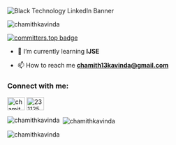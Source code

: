 ![Black Technology LinkedIn Banner](https://github.com/chamithKavinda/chamithKavinda/assets/139870167/68be90bb-42d6-4965-b838-c228002ae54f)

<p align="left"> <img src="https://komarev.com/ghpvc/?username=chamithkavinda&label=Profile%20views&color=0e75b6&style=flat" alt="chamithkavinda" /> </p>

[![committers.top badge](https://user-badge.committers.top/sri_lanka/chamithKavinda.svg)](https://user-badge.committers.top/sri_lanka/chamithKavinda)

- 🌱 I’m currently learning **IJSE**

- 📫 How to reach me **chamith13kavinda@gmail.com**

<h3 align="left">Connect with me:</h3>
<p align="left">
<a href="https://linkedin.com/in/chamith-kavinda-880330282" target="blank"><img align="center" src="https://raw.githubusercontent.com/rahuldkjain/github-profile-readme-generator/master/src/images/icons/Social/linked-in-alt.svg" alt="chamith-kavinda-880330282" height="30" width="40" /></a>
<a href="https://stackoverflow.com/users/23112578" target="blank"><img align="center" src="https://raw.githubusercontent.com/rahuldkjain/github-profile-readme-generator/master/src/images/icons/Social/stack-overflow.svg" alt="23112578" height="30" width="40" /></a>
</p>

<p><img align="left" src="https://github-readme-stats.vercel.app/api/top-langs?username=chamithkavinda&show_icons=true&locale=en&layout=compact" alt="chamithkavinda" /></p>

<p>&nbsp;<img align="center" src="https://github-readme-stats.vercel.app/api?username=chamithkavinda&show_icons=true&locale=en" alt="chamithkavinda" /></p>

<p><img align="center" src="https://github-readme-streak-stats.herokuapp.com/?user=chamithkavinda&" alt="chamithkavinda" /></p>

